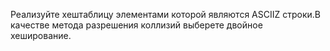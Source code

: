 Реализуйте хештаблицу элементами которой являются ASCIIZ строки.В качестве метода разрешения коллизий выберете двойное хеширование.

